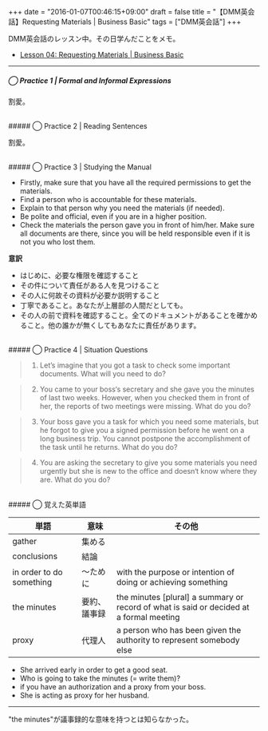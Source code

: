 +++
date = "2016-01-07T00:46:15+09:00"
draft = false
title = "【DMM英会話】Requesting Materials | Business Basic"
tags = ["DMM英会話"]
+++

DMM英会話のレッスン中。その日学んだことをメモ。

- [Lesson 04: Requesting Materials | Business Basic](http://eikaiwa.dmm.com/download/pdf/Business_basic_04_01.pdf/)

<hr>

##### ◯ Practice 1 | Formal and Informal Expressions

割愛。

<br>
##### ◯ Practice 2 | Reading Sentences

割愛。

<br>
##### ◯ Practice 3 | Studying the Manual

- Firstly, make sure that you have all the required permissions to get the materials.
- Find a person who is accountable for these materials.
- Explain to that person why you need the materials (if needed).
- Be polite and official, even if you are in a higher position.
- Check the materials the person gave you in front of him/her. Make sure all documents are there, since you will be held responsible even if it is not you who lost them.

**意訳**

- はじめに、必要な権限を確認すること
- その件について責任がある人を見つけること
- その人に何故その資料が必要か説明すること
- 丁寧であること。あなたが上層部の人間だとしても。
- その人の前で資料を確認すること。全てのドキュメントがあることを確かめること。他の誰かが無くしてもあなたに責任があります。

<br>
##### ◯ Practice 4 | Situation Questions

> 1. Let’s imagine that you got a task to check some important documents. What will you need to do?

> 2. You came to your boss‘s secretary and she gave you the minutes of last two weeks. However, when you checked them in front of her, the reports of two meetings were missing. What do you do?

> 3. Your boss gave you a task for which you need some materials, but he forgot to give you a signed permission before he went on a long business trip. You cannot postpone the accomplishment of the task until he returns. What do you do?

> 4. You are asking the secretary to give you some materials you need urgently but she is new to the office and doesn‘t know where they are. What do you do?

<br>
##### ◯ 覚えた英単語

|単語|意味|その他|
|---|---|---|
|gather| 集める
|conclusions| 結論
|in order to do something| 〜ために |  with the purpose or intention of doing or achieving something
|the minutes| 要約、議事録 | the minutes [plural] a summary or record of what is said or decided at a formal meeting
|proxy| 代理人 |  a person who has been given the authority to represent somebody else

- She arrived early in order to get a good seat.
- Who is going to take the minutes (= write them)?
- if you have an authorization and a proxy from your boss.
- She is acting as proxy for her husband.

<hr>

"the minutes"が議事録的な意味を持つとは知らなかった。
